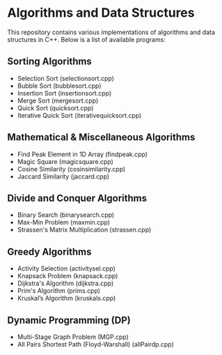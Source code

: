 # Algorithms and Data Structures

This repository contains various implementations of algorithms and data structures in C++. Below is a list of available programs:

## Sorting Algorithms
- Selection Sort (selectionsort.cpp)
- Bubble Sort (bubblesort.cpp)
- Insertion Sort (insertionsort.cpp)
- Merge Sort (mergesort.cpp)
- Quick Sort (quicksort.cpp)
- Iterative Quick Sort (iterativequicksort.cpp)

## Mathematical & Miscellaneous Algorithms
- Find Peak Element in 1D Array (findpeak.cpp)
- Magic Square (magicsquare.cpp)
- Cosine Similarity (cosinsimilarity.cpp)
- Jaccard Similarity (jaccard.cpp)

## Divide and Conquer Algorithms
- Binary Search (binarysearch.cpp)
- Max-Min Problem (maxmin.cpp)
- Strassen's Matrix Multiplication (strassen.cpp)

## Greedy Algorithms
- Activity Selection (activitysel.cpp)
- Knapsack Problem (knapsack.cpp)
- Dijkstra's Algorithm (dijkstra.cpp)
- Prim's Algorithm (prims.cpp)
- Kruskal’s Algorithm (kruskals.cpp)

## Dynamic Programming (DP)
- Multi-Stage Graph Problem (MGP.cpp)
- All Pairs Shortest Path (Floyd-Warshall) (allPairdp.cpp)

